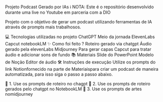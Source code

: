 Projeto Podcast Gerado por IAs
ℹ️ NOTA: Este é o repositório desenvolvido durante uma live no Youtube em parceria com a DIO

Projeto com o objetivo de gerar um podcast utilizando ferramentas de IA através de prompts mais trabalhosos.


💻 Tecnologias utilizadas no projeto
ChatGPT
Meio da jornada
ElevenLabs
Capcut
notebookLM
✨ Como foi feito ?
Roteiro gerado via chatgpt
Áudio gerado pela elevenLabs
Midjourney Para gerar capas
Capcut para tratar áudio e adicionar sons de fundo
📚 Materiais
Slide do PowerPoint
Modelo de Noção
Editor de áudio
🛠️ Instruções de execução
Utilize os prompts do link Notionfornecido na parte de Materiaispara criar um podcast de maneira automatizada, para isso siga o passo a passo abaixo.

🤖 1. Use os prompts de roteiro no chagpt
🤖 2. Use os prompts de roteiro gerados pelo chatgpt no NotebookLM
🤖 3. Use os prompts de artes nomidjourney